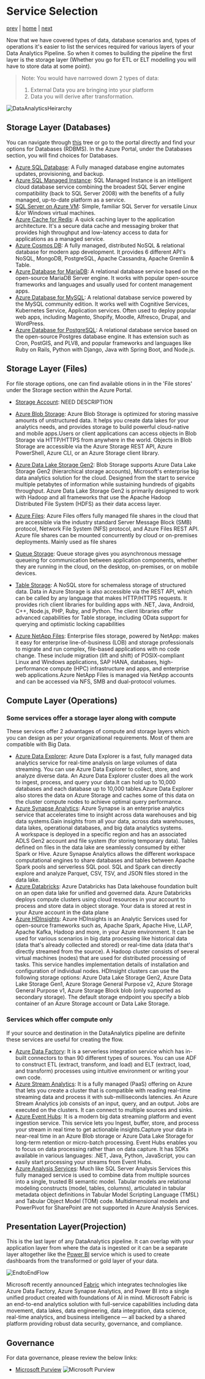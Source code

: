 # Service Selection

[prev](./dataoperations.md) | [home](./introduction.md)  | [next](./QnA.md)

Now that we have covered types of data, database scenarios and, types of operations it's easier to list the services required for various layers of your Data Analytics Pipeline. So when it comes to building the pipeline the first layer is the storage layer (Whether you go for ETL or ELT modelling you will have to store data at some point).
> Note: You would have narrowed down 2 types of data:
>1. External Data you are bringing into your platform
>1. Data you will derive after transformation.

![DataAnalyticsHeirarchy](/images/DataAnalyticsHeirarchy.png)

## Storage Layer (Databases)

You can navigate through [this](https://learn.microsoft.com/azure/architecture/guide/technology-choices/data-store-decision-tree) tree or go to the portal directly and find your options for Databases (RDBMS). In the Azure Portal, under the Databases section, you will find choices for Databases.

- [Azure SQL Database](https://azure.microsoft.com/products/azure-sql/database/): A Fully managed database engine automates updates, provisioning, and backup.
- [Azure SQL Managed Instance](https://azure.microsoft.com/products/azure-sql/managed-instance/): SQL Managed Instance is an intelligent cloud database service combining the broadest SQL Server engine compatibility (back to SQL Server 2008) with the benefits of a fully managed, up-to-date platform as a service.
- [SQL Server on Azure VM](https://azure.microsoft.com/products/virtual-machines/sql-server/): Simple, familiar SQL Server for versatile Linux &/or Windows virtual machines.
- [Azure Cache for Redis](https://azure.microsoft.com/products/cache/): A quick caching layer to the application architecture. It's a secure data cache and messaging broker that provides high throughput and low-latency access to data for applications as a managed service.
- [Azure Cosmos DB](https://learn.microsoft.com/azure/cosmos-db/): A fully managed, distributed NoSQL & relational database for modern app development. It provides 6 different API's NoSQL, MongoDB, PostgreSQL, Apache Cassandra, Apache Gremlin & Table.
- [Azure Database for MariaDB](https://azure.microsoft.com/products/mariadb/): A relational database service based on the open-source MariaDB Server engine. It works with popular open-source frameworks and languages and usually used for content management apps.
- [Azure Database for MySQL](https://azure.microsoft.com/products/mysql/): A relational database service powered by the MySQL community edition. It works well with Cognitive Services, Kubernetes Service, Application services. Often used to deploy popular web apps, including Magento, Shopify, Moodle, Alfresco, Drupal, and WordPress.
- [Azure Database for PostgreSQL](https://azure.microsoft.com/products/postgresql/): A relational database service based on the open-source Postgres database engine. It has extension such as Cron, PostGIS, and PLV8, and popular frameworks and languages like Ruby on Rails, Python with Django, Java with Spring Boot, and Node.js.

## Storage Layer (Files)

For file storage options, one can find available otions in in the 'File stores' under the Storage section within the Azure Portal.

- [Storage Account](https://azure.microsoft.com/products/category/storage/): NEED DESCRIPTION

- [Azure Blob Storage](https://azure.microsoft.com/products/storage/blobs/): Azure Blob Storage is optimized for storing massive amounts of unstructured data. It helps you create data lakes for your analytics needs, and provides storage to build powerful cloud-native and mobile apps.Users or client applications can access objects in Blob Storage via HTTP/HTTPS from anywhere in the world. Objects in Blob Storage are accessible via the Azure Storage REST API, Azure PowerShell, Azure CLI, or an Azure Storage client library.

- [Azure Data Lake Storage Gen2](https://azure.microsoft.com/products/storage/data-lake-storage/): Blob Storage supports Azure Data Lake Storage Gen2 (hierarchical storage accounts), Microsoft's enterprise big data analytics solution for the cloud. Designed from the start to service multiple petabytes of information while sustaining hundreds of gigabits throughput. Azure Data Lake Storage Gen2 is primarily designed to work with Hadoop and all frameworks that use the Apache Hadoop Distributed File System (HDFS) as their data access layer.

- [Azure Files](https://azure.microsoft.com/products/storage/files/): Azure Files offers fully managed file shares in the cloud that are accessible via the industry standard Server Message Block (SMB) protocol, Network File System (NFS) protocol, and Azure Files REST API. Azure file shares can be mounted concurrently by cloud or on-premises deployments. Mainly used as file shares

- [Queue Storage](https://azure.microsoft.com/products/storage/queues/): Queue storage gives you asynchronous message queueing for communication between application components, whether they are running in the cloud, on the desktop, on-premises, or on mobile devices.

- [Table Storage](https://azure.microsoft.com/products/storage/tables/): A NoSQL store for schemaless storage of structured data. Data in Azure Storage is also accessible via the REST API, which can be called by any language that makes HTTP/HTTPS requests. It provides rich client libraries for building apps with .NET, Java, Android, C++, Node.js, PHP, Ruby, and Python. The client libraries offer advanced capabilities for Table storage, including OData support for querying and optimistic locking capabilities

- [Azure NetApp Files](https://azure.microsoft.com/products/netapp/): Enterprise files storage, powered by NetApp: makes it easy for enterprise line-of-business (LOB) and storage professionals to migrate and run complex, file-based applications with no code change. These include migration (lift and shift) of POSIX-compliant Linux and Windows applications, SAP HANA, databases, high-performance compute (HPC) infrastructure and apps, and enterprise web applications.Azure NetApp Files is managed via NetApp accounts and can be accessed via NFS, SMB and dual-protocol volumes.

## Compute Layer (Operations)

### Some services offer a storage layer along with compute

These services offer 2 advantages of compute and storage layers which you can design as per your organizational requirements. Most of them are compatible with Big Data.

- [Azure Data Explorer](https://azure.microsoft.com/products/data-explorer/): Azure Data Explorer is a fast, fully managed data analytics service for real-time analysis on large volumes of data streaming. You can use Azure Data Explorer to collect, store, and analyze diverse data. An Azure Data Explorer cluster does all the work to ingest, process, and query your data.It can hold up to 10,000 databases and each database up to 10,000 tables.Azure Data Explorer also stores the data on Azure Storage and caches some of this data on the cluster compute nodes to achieve optimal query performance.
- [Azure Synapse Analytics](https://azure.microsoft.com/products/synapse-analytics/): Azure Synapse is an enterprise analytics service that accelerates time to insight across data warehouses and big data systems.Gain insights from all your data, across data warehouses, data lakes, operational databases, and big data analytics systems.</br>
A workspace is deployed in a specific region and has an associated ADLS Gen2 account and file system (for storing temporary data). Tables defined on files in the data lake are seamlessly consumed by either Spark or Hive. Azure Synapse Analytics allows the different workspace computational engines to share databases and tables between Apache Spark pools and serverless SQL pool. SQL and Spark can directly explore and analyze Parquet, CSV, TSV, and JSON files stored in the data lake.
- [Azure Databricks](https://azure.microsoft.com/products/databricks/): Azure Databricks has Data lakehouse foundation built on an open data lake for unified and governed data. Azure Databricks deploys compute clusters using cloud resources in your account to process and store data in object storage. Your data is stored at rest in your Azure account in the data plane
- [Azure HDInsights](https://azure.microsoft.com/products/hdinsight/): Azure HDInsights is an Analytic Services used for open-source frameworks such as, Apache Spark, Apache Hive, LLAP, Apache Kafka, Hadoop and more, in your Azure environment. It can be used for various scenarios in big data processing like historical data (data that's already collected and stored) or real-time data (data that's directly streamed from the source). A Hadoop cluster consists of several virtual machines (nodes) that are used for distributed processing of tasks. This service handles implementation details of installation and configuration of individual nodes. HDInsight clusters can use the following storage options: Azure Data Lake Storage Gen2, Azure Data Lake Storage Gen1, Azure Storage General Purpose v2, Azure Storage General Purpose v1, Azure Storage Block blob (only supported as secondary storage). The default storage endpoint you specify a blob container of an Azure Storage account or Data Lake Storage.

### Services which offer compute only

If your source and destination in the DataAnalytics pipeline are definite these services are useful for creating the flow.

- [Azure Data Factory](https://azure.microsoft.com/products/data-factory/): It is a serverless integration service which has in-built connectors to than 90 different types of sources. You can use ADF to construct ETL (extract, transform, and load) and ELT (extract, load, and transform) processes using intuitive environment or writing your own code.
- [Azure Stream Analytics](https://azure.microsoft.com/products/stream-analytics/): It is a fully managed (PaaS) offering on Azure that lets you create a cluster that is compatible with reading real-time streaming data and process it with sub-milliseconds latencies. An Azure Stream Analytics job consists of an input, query, and an output. Jobs are executed on the clusters. It can connect to multiple sources and sinks.
- [Azure Event Hubs](https://azure.microsoft.com/products/event-hubs/): It is a modern big data streaming platform and event ingestion service. This service lets you Ingest, buffer, store, and process your stream in real time to get actionable insights.Capture your data in near-real time in an Azure Blob storage or Azure Data Lake Storage for long-term retention or micro-batch processing. Event Hubs enables you to focus on data processing rather than on data capture. It has SDKs available in various languages: .NET, Java, Python, JavaScript, you can easily start processing your streams from Event Hubs.
- [Azure Analysis Services](https://azure.microsoft.com/products/analysis-services/): Much like SQL Server Analysis Services this fully managed service is used to combine data from multiple sources into a single, trusted BI semantic model. Tabular models are relational modeling constructs (model, tables, columns), articulated in tabular metadata object definitions in Tabular Model Scripting Language (TMSL) and Tabular Object Model (TOM) code. Multidimensional models and PowerPivot for SharePoint are not supported in Azure Analysis Services.

## Presentation Layer(Projection)
This is the last layer of any DataAnalytics pipeline. It can overlap with your application layer from where the data is ingested or it can be a separate layer altogether like the [Power BI](https://powerbi.microsoft.com/what-is-power-bi/) service which is used to create dashboards from the transformed or gold layer of your data.

![EndtoEndFlow](/images/DataAnalyticsFlowChart.png)

Microsoft recently announced [Fabric](https://azure.microsoft.com/blog/introducing-microsoft-fabric-data-analytics-for-the-era-of-ai/) which integrates technologies like Azure Data Factory, Azure Synapse Analytics, and Power BI into a single unified product created with foundations of AI in mind. Microsoft Fabric is an end-to-end analytics solution with full-service capabilities including data movement, data lakes, data engineering, data integration, data science, real-time analytics, and business intelligence — all backed by a shared platform providing robust data security, governance, and compliance.

## Governance
For data governance, please review the below links: 

- [Microsoft Purview](https://azure.microsoft.com/products/purview/)
![Microsoft Purview](/images/MicrosoftPurview.png)
